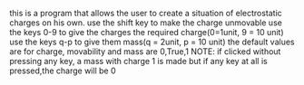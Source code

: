this is a program that allows the user to create a situation of electrostatic charges on his own.
use the shift key to make the charge unmovable
use the keys 0-9 to give the charges the required charge(0=1unit, 9 = 10 unit)
use the keys q-p to give them mass(q = 2unit, p = 10 unit)
the default values are for charge, movability and mass are 0,True,1
NOTE: if clicked without pressing any key, a mass with charge 1 is made but if any key at all is pressed,the charge will be 0

